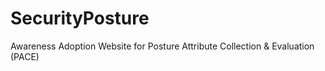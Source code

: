 # SecurityPosture
Awareness Adoption Website for Posture Attribute Collection &amp; Evaluation (PACE)

